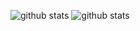 ![github stats](https://github-readme-stats.vercel.app/api?username=ram1123&show_icons=true&custom_title=GitHub%20Stats&count_private=true) ![github stats](https://github-readme-stats.vercel.app/api/top-langs/?username=ram1123&langs_count=8&layout=compact&count_private=true&hide_progress=true) 
